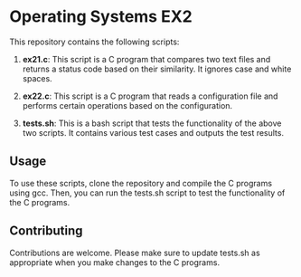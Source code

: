 # Operating Systems EX2

This repository contains the following scripts:

1. **ex21.c**: This script is a C program that compares two text files and returns a status code based on their similarity. It ignores case and white spaces.

2. **ex22.c**: This script is a C program that reads a configuration file and performs certain operations based on the configuration.

3. **tests.sh**: This is a bash script that tests the functionality of the above two scripts. It contains various test cases and outputs the test results.

## Usage

To use these scripts, clone the repository and compile the C programs using gcc. Then, you can run the tests.sh script to test the functionality of the C programs.

## Contributing

Contributions are welcome. Please make sure to update tests.sh as appropriate when you make changes to the C programs.

